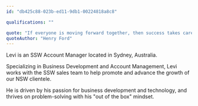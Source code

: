 ```yaml
---
id: "db425c88-023b-ed11-9db1-00224818a8c8"

qualifications: ""

quote: "If everyone is moving forward together, then success takes care of itself."
quoteAuthor: "Henry Ford"
---
```


Levi is an SSW Account Manager located in Sydney, Australia. 

Specializing in Business Development and Account Management, Levi works with the SSW sales team to help promote and advance the growth of our NSW clientele.

He is driven by his passion for business development and technology, and thrives on problem-solving with his "out of the box" mindset.
